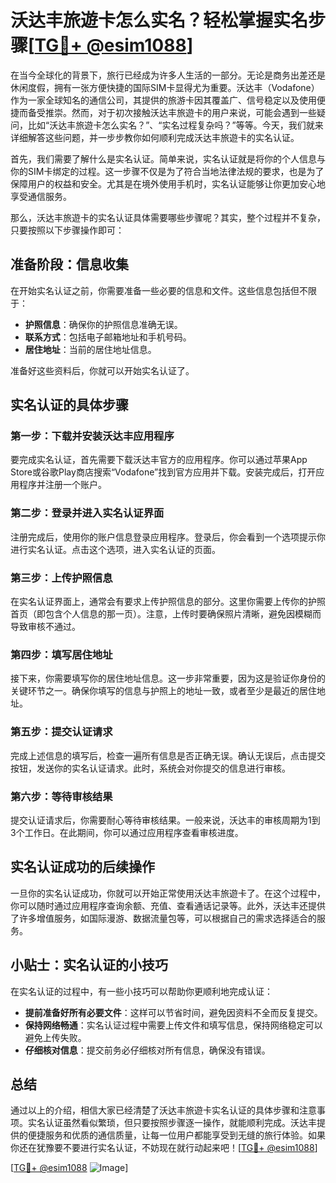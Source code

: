 # 沃达丰旅遊卡怎么实名？轻松掌握实名步骤[[TG💪+ @esim1088](https://t.me/s/esim1088)]

在当今全球化的背景下，旅行已经成为许多人生活的一部分。无论是商务出差还是休闲度假，拥有一张方便快捷的国际SIM卡显得尤为重要。沃达丰（Vodafone）作为一家全球知名的通信公司，其提供的旅游卡因其覆盖广、信号稳定以及使用便捷而备受推崇。然而，对于初次接触沃达丰旅遊卡的用户来说，可能会遇到一些疑问，比如“沃达丰旅遊卡怎么实名？”、“实名过程复杂吗？”等等。今天，我们就来详细解答这些问题，并一步步教你如何顺利完成沃达丰旅遊卡的实名认证。

首先，我们需要了解什么是实名认证。简单来说，实名认证就是将你的个人信息与你的SIM卡绑定的过程。这一步骤不仅是为了符合当地法律法规的要求，也是为了保障用户的权益和安全。尤其是在境外使用手机时，实名认证能够让你更加安心地享受通信服务。

那么，沃达丰旅遊卡的实名认证具体需要哪些步骤呢？其实，整个过程并不复杂，只要按照以下步骤操作即可：

## 准备阶段：信息收集

在开始实名认证之前，你需要准备一些必要的信息和文件。这些信息包括但不限于：
- **护照信息**：确保你的护照信息准确无误。
- **联系方式**：包括电子邮箱地址和手机号码。
- **居住地址**：当前的居住地址信息。

准备好这些资料后，你就可以开始实名认证了。

## 实名认证的具体步骤

### 第一步：下载并安装沃达丰应用程序

要完成实名认证，首先需要下载沃达丰官方的应用程序。你可以通过苹果App Store或谷歌Play商店搜索“Vodafone”找到官方应用并下载。安装完成后，打开应用程序并注册一个账户。

### 第二步：登录并进入实名认证界面

注册完成后，使用你的账户信息登录应用程序。登录后，你会看到一个选项提示你进行实名认证。点击这个选项，进入实名认证的页面。

### 第三步：上传护照信息

在实名认证界面上，通常会有要求上传护照信息的部分。这里你需要上传你的护照首页（即包含个人信息的那一页）。注意，上传时要确保照片清晰，避免因模糊而导致审核不通过。

### 第四步：填写居住地址

接下来，你需要填写你的居住地址信息。这一步非常重要，因为这是验证你身份的关键环节之一。确保你填写的信息与护照上的地址一致，或者至少是最近的居住地址。

### 第五步：提交认证请求

完成上述信息的填写后，检查一遍所有信息是否正确无误。确认无误后，点击提交按钮，发送你的实名认证请求。此时，系统会对你提交的信息进行审核。

### 第六步：等待审核结果

提交认证请求后，你需要耐心等待审核结果。一般来说，沃达丰的审核周期为1到3个工作日。在此期间，你可以通过应用程序查看审核进度。

## 实名认证成功的后续操作

一旦你的实名认证成功，你就可以开始正常使用沃达丰旅遊卡了。在这个过程中，你可以随时通过应用程序查询余额、充值、查看通话记录等。此外，沃达丰还提供了许多增值服务，如国际漫游、数据流量包等，可以根据自己的需求选择适合的服务。

## 小贴士：实名认证的小技巧

在实名认证的过程中，有一些小技巧可以帮助你更顺利地完成认证：
- **提前准备好所有必要文件**：这样可以节省时间，避免因资料不全而反复提交。
- **保持网络畅通**：实名认证过程中需要上传文件和填写信息，保持网络稳定可以避免上传失败。
- **仔细核对信息**：提交前务必仔细核对所有信息，确保没有错误。

## 总结

通过以上的介绍，相信大家已经清楚了沃达丰旅遊卡实名认证的具体步骤和注意事项。实名认证虽然看似繁琐，但只要按照步骤逐一操作，就能顺利完成。沃达丰提供的便捷服务和优质的通信质量，让每一位用户都能享受到无缝的旅行体验。如果你还在犹豫要不要进行实名认证，不妨现在就行动起来吧！[[TG💪+ @esim1088](https://t.me/s/esim1088)]

[[TG💪+ @esim1088](https://t.me/s/esim1088) ![Image](https://i.postimg.cc/4NQfJmqS/Snipaste-2025-05-13-00-14-12.png)]